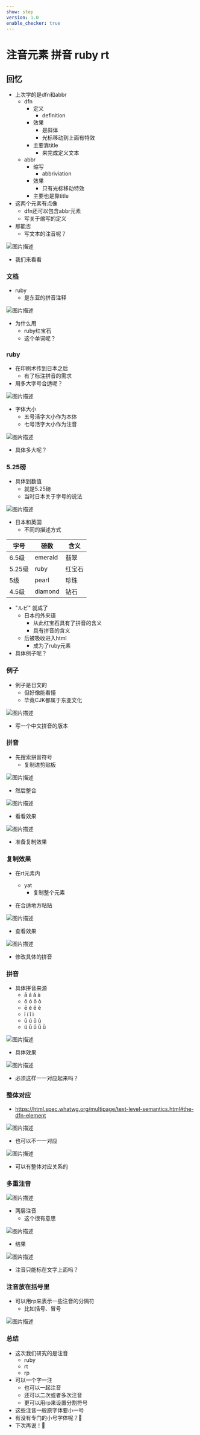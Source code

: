 ```yaml
---
show: step
version: 1.0
enable_checker: true
---
```


#  注音元素 拼音 ruby rt 

## 回忆

- 上次学的是dfn和abbr
	- dfn 
		- 定义
			- definition 
		- 效果
			- 是斜体
			- 光标移动到上面有特效
		- 主要靠title
			- 来完成定义文本
	- abbr
		- 缩写
			- abbriviation
		- 效果
			- 只有光标移动特效
		- 主要也是靠title
- 这两个元素有点像
	- dfn还可以包含abbr元素
	- 写关于缩写的定义
- 那能否
	- 写文本的注音呢？

![图片描述](https://doc.shiyanlou.com/courses/uid1190679-20221124-1669293995268)

- 我们来看看

### 文档

- ruby
	- 是东亚的拼音注释

![图片描述](https://doc.shiyanlou.com/courses/uid1190679-20221124-1669294554839)


- 为什么用
	- ruby红宝石
	- 这个单词呢？

### ruby

- 在印刷术传到日本之后
	- 有了标注拼音的需求
- 用多大字号合适呢？

![图片描述](https://doc.shiyanlou.com/courses/uid1190679-20221207-1670385669207)

- 字体大小
	- 五号活字大小作为本体
	- 七号活字大小作为注音

![图片描述](https://doc.shiyanlou.com/courses/uid1190679-20221207-1670386941203)

- 具体多大呢？

### 5.25磅

- 具体到数值
	- 就是5.25磅
	- 当时日本关于字号的说法

![图片描述](https://doc.shiyanlou.com/courses/uid1190679-20221207-1670385839176)

- 日本和英国
	- 不同的描述方式

| 字号 | 磅数 | 含义 |
|--|--| -- |
| 6.5级  | emerald | 翡翠 |
| 5.25级 | ruby | 红宝石 |
| 5级  | pearl | 珍珠 | 
| 4.5级 | diamond | 钻石 |

- "ルビ" 就成了
	- 日本的外来语
		- 从此红宝石具有了拼音的含义
		- 具有拼音的含义
	- 后被吸收进入html
		- 成为了ruby元素
- 具体例子呢？

### 例子

- 例子是日文的
	- 但好像能看懂
	- 毕竟CJK都属于东亚文化

![图片描述](https://doc.shiyanlou.com/courses/uid1190679-20221124-1669294622553)

- 写一个中文拼音的版本

### 拼音

- 先搜索拼音符号
	- 复制进剪贴板

![图片描述](https://doc.shiyanlou.com/courses/uid1190679-20221124-1669295131559)

- 然后整合

![图片描述](https://doc.shiyanlou.com/courses/uid1190679-20221124-1669294864535)

- 看看效果

![图片描述](https://doc.shiyanlou.com/courses/uid1190679-20221124-1669294873053)

- 准备复制效果

### 复制效果

- 在rt元素内
	- yat
		- 复制整个元素

- 在合适地方粘贴

![图片描述](https://doc.shiyanlou.com/courses/uid1190679-20221124-1669295220251)

- 查看效果

![图片描述](https://doc.shiyanlou.com/courses/uid1190679-20221124-1669295238268)

- 修改具体的拼音

### 拼音

- 具体拼音来源
	- ā á ǎ à 
	- ō ó ǒ ò
	- ē é ě è
	- ī í ǐ ì
	- ū ú ǔ ù
	- ü ǖ ǘ ǚ ǜ 

![图片描述](https://doc.shiyanlou.com/courses/uid1190679-20221124-1669296049028)

- 具体效果

![图片描述](https://doc.shiyanlou.com/courses/uid1190679-20221124-1669295980912)

- 必须这样一一对应起来吗？

### 整体对应

- https://html.spec.whatwg.org/multipage/text-level-semantics.html#the-dfn-element

![图片描述](https://doc.shiyanlou.com/courses/uid1190679-20221124-1669296170254)

- 也可以不一一对应

![图片描述](https://doc.shiyanlou.com/courses/uid1190679-20221124-1669296178620)

- 可以有整体对应关系的

### 多重注音

![图片描述](https://doc.shiyanlou.com/courses/uid1190679-20221124-1669296230357)

- 两层注音
	- 这个很有意思

![图片描述](https://doc.shiyanlou.com/courses/uid1190679-20221124-1669296471514)

- 结果

![图片描述](https://doc.shiyanlou.com/courses/uid1190679-20221124-1669296483646)

- 注音只能标在文字上面吗？

### 注音放在括号里

- 可以用rp来表示一些注音的分隔符
	- 比如括号、冒号

![图片描述](https://doc.shiyanlou.com/courses/uid1190679-20221124-1669299186727)


### 总结 

- 这次我们研究的是注音
	- ruby
	- rt
	- rp
- 可以一个字一注
	- 也可以一起注音
	- 还可以二次或者多次注音
	- 更可以用rp来设置分割符号
- 这些注音一般原字体要小一号
- 有没有专门的小号字体呢？🤔
- 下次再说！👋
